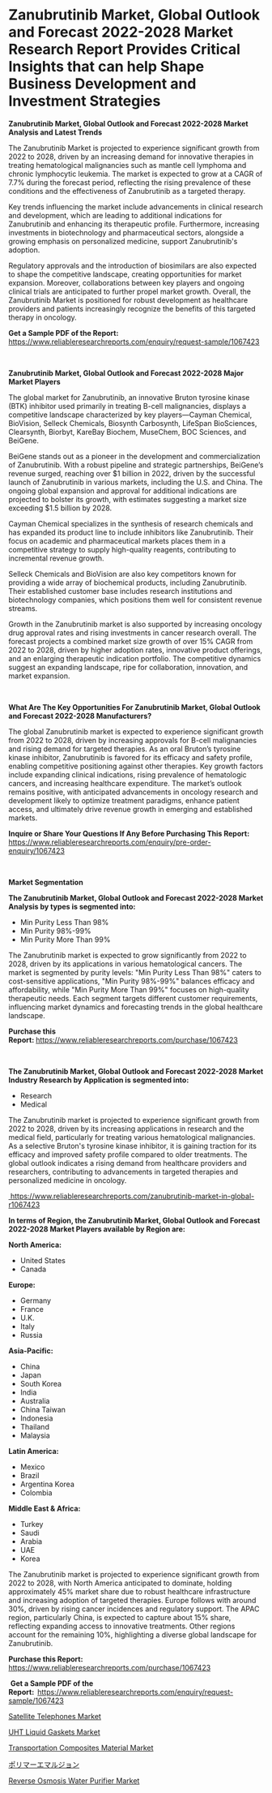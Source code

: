 <p><h1>Zanubrutinib Market, Global Outlook and Forecast 2022-2028 Market Research Report Provides Critical Insights that can help Shape Business Development and Investment Strategies</h1></p><p><strong>Zanubrutinib Market, Global Outlook and Forecast 2022-2028 Market Analysis and Latest Trends</strong></p>
<p><p>The Zanubrutinib Market is projected to experience significant growth from 2022 to 2028, driven by an increasing demand for innovative therapies in treating hematological malignancies such as mantle cell lymphoma and chronic lymphocytic leukemia. The market is expected to grow at a CAGR of 7.7% during the forecast period, reflecting the rising prevalence of these conditions and the effectiveness of Zanubrutinib as a targeted therapy. </p><p>Key trends influencing the market include advancements in clinical research and development, which are leading to additional indications for Zanubrutinib and enhancing its therapeutic profile. Furthermore, increasing investments in biotechnology and pharmaceutical sectors, alongside a growing emphasis on personalized medicine, support Zanubrutinib's adoption. </p><p>Regulatory approvals and the introduction of biosimilars are also expected to shape the competitive landscape, creating opportunities for market expansion. Moreover, collaborations between key players and ongoing clinical trials are anticipated to further propel market growth. Overall, the Zanubrutinib Market is positioned for robust development as healthcare providers and patients increasingly recognize the benefits of this targeted therapy in oncology.</p></p>
<p><strong>Get a Sample PDF of the Report:&nbsp;</strong> <a href="https://www.reliableresearchreports.com/enquiry/request-sample/1067423">https://www.reliableresearchreports.com/enquiry/request-sample/1067423</a></p>
<p>&nbsp;</p>
<p><strong>Zanubrutinib Market, Global Outlook and Forecast 2022-2028 Major Market Players</strong></p>
<p><p>The global market for Zanubrutinib, an innovative Bruton tyrosine kinase (BTK) inhibitor used primarily in treating B-cell malignancies, displays a competitive landscape characterized by key players—Cayman Chemical, BioVision, Selleck Chemicals, Biosynth Carbosynth, LifeSpan BioSciences, Clearsynth, Biorbyt, KareBay Biochem, MuseChem, BOC Sciences, and BeiGene.</p><p>BeiGene stands out as a pioneer in the development and commercialization of Zanubrutinib. With a robust pipeline and strategic partnerships, BeiGene’s revenue surged, reaching over $1 billion in 2022, driven by the successful launch of Zanubrutinib in various markets, including the U.S. and China. The ongoing global expansion and approval for additional indications are projected to bolster its growth, with estimates suggesting a market size exceeding $1.5 billion by 2028.</p><p>Cayman Chemical specializes in the synthesis of research chemicals and has expanded its product line to include inhibitors like Zanubrutinib. Their focus on academic and pharmaceutical markets places them in a competitive strategy to supply high-quality reagents, contributing to incremental revenue growth.</p><p>Selleck Chemicals and BioVision are also key competitors known for providing a wide array of biochemical products, including Zanubrutinib. Their established customer base includes research institutions and biotechnology companies, which positions them well for consistent revenue streams.</p><p>Growth in the Zanubrutinib market is also supported by increasing oncology drug approval rates and rising investments in cancer research overall. The forecast projects a combined market size growth of over 15% CAGR from 2022 to 2028, driven by higher adoption rates, innovative product offerings, and an enlarging therapeutic indication portfolio. The competitive dynamics suggest an expanding landscape, ripe for collaboration, innovation, and market expansion.</p></p>
<p>&nbsp;</p>
<p><strong>What Are The Key Opportunities For Zanubrutinib Market, Global Outlook and Forecast 2022-2028 Manufacturers?</strong></p>
<p><p>The global Zanubrutinib market is expected to experience significant growth from 2022 to 2028, driven by increasing approvals for B-cell malignancies and rising demand for targeted therapies. As an oral Bruton’s tyrosine kinase inhibitor, Zanubrutinib is favored for its efficacy and safety profile, enabling competitive positioning against other therapies. Key growth factors include expanding clinical indications, rising prevalence of hematologic cancers, and increasing healthcare expenditure. The market’s outlook remains positive, with anticipated advancements in oncology research and development likely to optimize treatment paradigms, enhance patient access, and ultimately drive revenue growth in emerging and established markets.</p></p>
<p><strong>Inquire or Share Your Questions If Any Before Purchasing This Report:</strong> <a href="https://www.reliableresearchreports.com/enquiry/pre-order-enquiry/1067423">https://www.reliableresearchreports.com/enquiry/pre-order-enquiry/1067423</a></p>
<p>&nbsp;</p>
<p><strong>Market Segmentation</strong></p>
<p><strong>The Zanubrutinib Market, Global Outlook and Forecast 2022-2028 Market Analysis by types is segmented into:</strong></p>
<p><ul><li>Min Purity Less Than 98%</li><li>Min Purity 98%-99%</li><li>Min Purity More Than 99%</li></ul></p>
<p><p>The Zanubrutinib market is expected to grow significantly from 2022 to 2028, driven by its applications in various hematological cancers. The market is segmented by purity levels: "Min Purity Less Than 98%" caters to cost-sensitive applications, "Min Purity 98%-99%" balances efficacy and affordability, while "Min Purity More Than 99%" focuses on high-quality therapeutic needs. Each segment targets different customer requirements, influencing market dynamics and forecasting trends in the global healthcare landscape.</p></p>
<p><strong>Purchase this Report:&nbsp;</strong><a href="https://www.reliableresearchreports.com/purchase/1067423">https://www.reliableresearchreports.com/purchase/1067423</a></p>
<p>&nbsp;</p>
<p><strong>The Zanubrutinib Market, Global Outlook and Forecast 2022-2028 Market Industry Research by Application is segmented into:</strong></p>
<p><ul><li>Research</li><li>Medical</li></ul></p>
<p><p>The Zanubrutinib market is projected to experience significant growth from 2022 to 2028, driven by its increasing applications in research and the medical field, particularly for treating various hematological malignancies. As a selective Bruton's tyrosine kinase inhibitor, it is gaining traction for its efficacy and improved safety profile compared to older treatments. The global outlook indicates a rising demand from healthcare providers and researchers, contributing to advancements in targeted therapies and personalized medicine in oncology.</p></p>
<p><a href="https://www.reliableresearchreports.com/zanubrutinib-market-in-global-r1067423">&nbsp;https://www.reliableresearchreports.com/zanubrutinib-market-in-global-r1067423</a></p>
<p><strong>In terms of Region, the Zanubrutinib Market, Global Outlook and Forecast 2022-2028 Market Players available by Region are:</strong></p>
<p>
    <p> <strong> North America: </strong>
        <ul>
            <li>United States</li>
            <li>Canada</li>
        </ul>
        </p> 
    <p> <strong> Europe: </strong>
        <ul>
            <li>Germany</li>
            <li>France</li>
            <li>U.K.</li>
            <li>Italy</li>
            <li>Russia</li>
        </ul>
        </p> 
    <p> <strong> Asia-Pacific: </strong>
        <ul>
            <li>China</li>
            <li>Japan</li>
            <li>South Korea</li>
            <li>India</li>
            <li>Australia</li>
            <li>China Taiwan</li>
            <li>Indonesia</li>
            <li>Thailand</li>
            <li>Malaysia</li>
        </ul>
        </p> 
    <p> <strong> Latin America: </strong>
        <ul>
            <li>Mexico</li>
            <li>Brazil</li>
            <li>Argentina Korea</li>
            <li>Colombia</li>
        </ul>
        </p> 
    <p> <strong> Middle East & Africa: </strong>
        <ul>
            <li>Turkey</li>
            <li>Saudi</li>
            <li>Arabia</li>
            <li>UAE</li>
            <li>Korea</li>
        </ul>
    </p>
    </p>
<p><p>The Zanubrutinib market is projected to experience significant growth from 2022 to 2028, with North America anticipated to dominate, holding approximately 45% market share due to robust healthcare infrastructure and increasing adoption of targeted therapies. Europe follows with around 30%, driven by rising cancer incidences and regulatory support. The APAC region, particularly China, is expected to capture about 15% share, reflecting expanding access to innovative treatments. Other regions account for the remaining 10%, highlighting a diverse global landscape for Zanubrutinib.</p></p>
<p><strong>Purchase this Report: </strong><a href="https://www.reliableresearchreports.com/purchase/1067423">https://www.reliableresearchreports.com/purchase/1067423</a></p>
<p>&nbsp;<strong>Get a Sample PDF of the Report:&nbsp;&nbsp;</strong><a href="https://www.reliableresearchreports.com/enquiry/request-sample/1067423">https://www.reliableresearchreports.com/enquiry/request-sample/1067423</a></p>
<p><strong></strong></p>
<p><p><a href="https://medium.com/@haangelat16/satellite-telephones-market-size-is-growing-at-cagr-of-12-3-7dda1db4a75c">Satellite Telephones Market</a></p><p><a href="https://issuu.com/reportprime-2/docs/uht-liquid-gaskets-market-size-2030_7806555a463a00">UHT Liquid Gaskets Market</a></p><p><a href="https://issuu.com/reportprime-2/docs/transportation-composites-material-_92656c8e1e2028">Transportation Composites Material Market</a></p><p><a href="https://medium.com/@cryptoasu_20150/%E3%83%9D%E3%83%AA%E3%83%9E%E3%83%BC%E3%82%A8%E3%83%9E%E3%83%AB%E3%82%B8%E3%83%A7%E3%83%B3%E5%B8%82%E5%A0%B4%E3%81%AE%E5%8B%95%E5%90%91%E3%82%92%E6%8E%A2%E3%82%8B-2024%E5%B9%B4%E3%81%8B%E3%82%892031%E5%B9%B4%E3%81%BE%E3%81%A7%E3%81%AE%E3%82%B0%E3%83%AD%E3%83%BC%E3%83%90%E3%83%AB%E3%83%88%E3%83%AC%E3%83%B3%E3%83%89%E3%81%A8%E5%B0%86%E6%9D%A5%E3%81%AE%E6%88%90%E9%95%B7%E5%B1%95%E6%9C%9B%E3%81%AB%E3%81%A4%E3%81%84%E3%81%A6101%E3%83%9A%E3%83%BC%E3%82%B8%E3%81%A7%E3%82%AB%E3%83%90%E3%83%BC%E3%81%95%E3%82%8C%E3%81%A6%E3%81%84%E3%81%BE%E3%81%99-41115ac6d27d">ポリマーエマルジョン</a></p><p><a href="https://www.linkedin.com/pulse/reverse-osmosis-water-purifier-market-outlook-complete-oamze?trackingId=h1ZivOArSUyZDnT7InCDRw%3D%3D">Reverse Osmosis Water Purifier Market</a></p></p>
